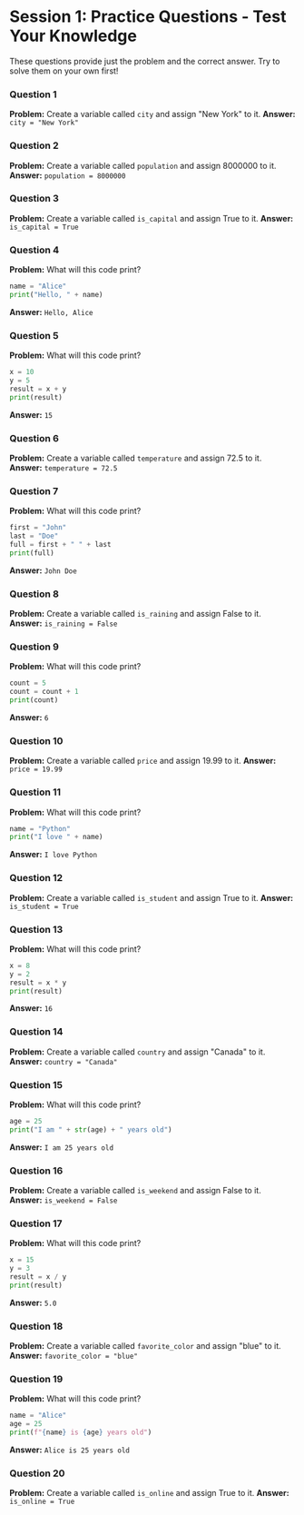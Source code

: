 # Session 1: Practice Questions - Test Your Knowledge

These questions provide just the problem and the correct answer. Try to solve them on your own first!

### Question 1
**Problem:** Create a variable called `city` and assign "New York" to it.
**Answer:** `city = "New York"`

### Question 2
**Problem:** Create a variable called `population` and assign 8000000 to it.
**Answer:** `population = 8000000`

### Question 3
**Problem:** Create a variable called `is_capital` and assign True to it.
**Answer:** `is_capital = True`

### Question 4
**Problem:** What will this code print?
```python
name = "Alice"
print("Hello, " + name)
```
**Answer:** `Hello, Alice`

### Question 5
**Problem:** What will this code print?
```python
x = 10
y = 5
result = x + y
print(result)
```
**Answer:** `15`

### Question 6
**Problem:** Create a variable called `temperature` and assign 72.5 to it.
**Answer:** `temperature = 72.5`

### Question 7
**Problem:** What will this code print?
```python
first = "John"
last = "Doe"
full = first + " " + last
print(full)
```
**Answer:** `John Doe`

### Question 8
**Problem:** Create a variable called `is_raining` and assign False to it.
**Answer:** `is_raining = False`

### Question 9
**Problem:** What will this code print?
```python
count = 5
count = count + 1
print(count)
```
**Answer:** `6`

### Question 10
**Problem:** Create a variable called `price` and assign 19.99 to it.
**Answer:** `price = 19.99`

### Question 11
**Problem:** What will this code print?
```python
name = "Python"
print("I love " + name)
```
**Answer:** `I love Python`

### Question 12
**Problem:** Create a variable called `is_student` and assign True to it.
**Answer:** `is_student = True`

### Question 13
**Problem:** What will this code print?
```python
x = 8
y = 2
result = x * y
print(result)
```
**Answer:** `16`

### Question 14
**Problem:** Create a variable called `country` and assign "Canada" to it.
**Answer:** `country = "Canada"`

### Question 15
**Problem:** What will this code print?
```python
age = 25
print("I am " + str(age) + " years old")
```
**Answer:** `I am 25 years old`

### Question 16
**Problem:** Create a variable called `is_weekend` and assign False to it.
**Answer:** `is_weekend = False`

### Question 17
**Problem:** What will this code print?
```python
x = 15
y = 3
result = x / y
print(result)
```
**Answer:** `5.0`

### Question 18
**Problem:** Create a variable called `favorite_color` and assign "blue" to it.
**Answer:** `favorite_color = "blue"`

### Question 19
**Problem:** What will this code print?
```python
name = "Alice"
age = 25
print(f"{name} is {age} years old")
```
**Answer:** `Alice is 25 years old`

### Question 20
**Problem:** Create a variable called `is_online` and assign True to it.
**Answer:** `is_online = True`
